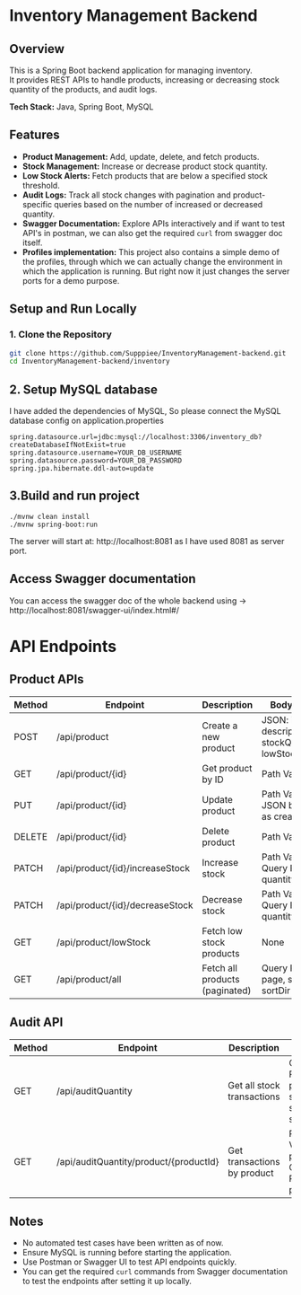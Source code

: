 # Inventory Management Backend

## Overview
This is a Spring Boot backend application for managing inventory.  
It provides REST APIs to handle products, increasing or decreasing stock quantity of the products, and audit logs.

**Tech Stack:** Java, Spring Boot, MySQL

## Features
- **Product Management:** Add, update, delete, and fetch products.
- **Stock Management:** Increase or decrease product stock quantity.
- **Low Stock Alerts:** Fetch products that are below a specified stock threshold.
- **Audit Logs:** Track all stock changes with pagination and product-specific queries based on the number of increased or decreased quantity.
- **Swagger Documentation:** Explore APIs interactively and if want to test API's in postman, we can also get the required `curl` from swagger doc itself.
- **Profiles implementation:** This project also contains a simple demo of the profiles, through which we can actually change the environment in which the application is running. But right now it just changes the server ports for a demo purpose.

## Setup and Run Locally

### 1. Clone the Repository
```bash
git clone https://github.com/Supppiee/InventoryManagement-backend.git
cd InventoryManagement-backend/inventory
```

## 2. Setup MySQL database
I have added the dependencies of MySQL, So please connect the MySQL database config on application.properties
```
spring.datasource.url=jdbc:mysql://localhost:3306/inventory_db?createDatabaseIfNotExist=true
spring.datasource.username=YOUR_DB_USERNAME
spring.datasource.password=YOUR_DB_PASSWORD
spring.jpa.hibernate.ddl-auto=update
```
## 3.Build and run project
```
./mvnw clean install
./mvnw spring-boot:run
```
The server will start at: http://localhost:8081 as I have used 8081 as server port.

## Access Swagger documentation
You can access the swagger doc of the whole backend using ->
http://localhost:8081/swagger-ui/index.html#/

# API Endpoints
## Product APIs
| Method | Endpoint                        | Description                    | Body / Params                                                 |
| ------ | ------------------------------- | ------------------------------ | ------------------------------------------------------------- |
| POST   | /api/product                    | Create a new product           | JSON: id, name, description, stockQuantity, lowStockThreshold |
| GET    | /api/product/{id}               | Get product by ID              | Path Variable: id                                             |
| PUT    | /api/product/{id}               | Update product                 | Path Variable: id, JSON body same as create                   |
| DELETE | /api/product/{id}               | Delete product                 | Path Variable: id                                             |
| PATCH  | /api/product/{id}/increaseStock | Increase stock                 | Path Variable: id, Query Param: quantity                      |
| PATCH  | /api/product/{id}/decreaseStock | Decrease stock                 | Path Variable: id, Query Param: quantity                      |
| GET    | /api/product/lowStock           | Fetch low stock products       | None                                                          |
| GET    | /api/product/all                | Fetch all products (paginated) | Query Params: page, size, sortBy, sortDir                     |

## Audit API
| Method | Endpoint                               | Description                 | Params                                             |
| ------ | -------------------------------------- | --------------------------- | -------------------------------------------------- |
| GET    | /api/auditQuantity                     | Get all stock transactions  | Query Params: page, size, sortBy, sortDir          |
| GET    | /api/auditQuantity/product/{productId} | Get transactions by product | Path Variable: productId, Query Params: page, size |

## Notes
- No automated test cases have been written as of now.
- Ensure MySQL is running before starting the application.
- Use Postman or Swagger UI to test API endpoints quickly.
- You can get the required `curl` commands from Swagger documentation to test the endpoints after setting it up locally.
